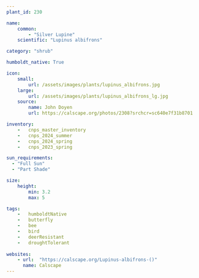 ```yaml
---
plant_id: 230 

name: 
    common: 
        - "Silver Lupine"  
    scientific: "Lupinus albifrons" 

category: "shrub"

humboldt_native: True

icon: 
    small: 
        url: /assets/images/plants/lupinus_albifrons.jpg 
    large: 
        url: /assets/images/plants/lupinus_albifrons_lg.jpg 
    source: 
        name: John Doyen 
        url: https://calscape.org/photos/2308?srchcr=sc640e7f31b8701

inventory: 
    -   cnps_master_inventory
    -   cnps_2024_summer
    -   cnps_2024_spring
    -   cnps_2023_spring

sun_requirements:
  - "Full Sun"
  - "Part Shade"

size:   
    height: 
        min: 3.2 
        max: 5

tags:  
    -   humboldtNative
    -   butterfly
    -   bee
    -   bird
    -   deerResistant
    -   droughtTolerant
 
websites:
    - url:  "https://calscape.org/Lupinus-albifrons-()"
      name: Calscape
---
```









